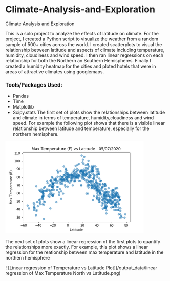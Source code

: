 # Climate-Analysis-and-Exploration
Climate Analysis and Exploration

This is a solo project to analyze the effects of latitude on climate. For the project, I created a Python script to visualize the weather from a random sample of 500+ cities across the world. I created scatterplots to visual the relationship between latitude and aspects of climate including temperature, humidity, cloudiness and wind speed.
I then ran linear regressions on each relationship for both the Northern an Southern Hemispheres.
Finally I created a humidity heatmap for the cities and ploted hotels that were in areas of attractive climates using googlemaps.
### Tools/Packages Used:
* Pandas
* Time
* Matplotlib
* Scipy.stats
 The first set of plots show the relationships between latitude and climate in terms of temperature, humidity,cloudiness and wind speed. For example the following plot shows that there is a visible linear relationship between latitude and temperature, especially for the northern hemisphere.

![Temperature vs Latitude Plot](/output_data/Temp_Lat.png)

The next set of plots show a linear regression of the first plots to quantify the relationships more exactly. For example, this plot shows a linear regression for the reationship between max temperature and latitude in the northern hemisphere

! [Linear regression of Temperature vs Latitude Plot](/output_data/linear regression of Max Temperature North vs Latitude.png)
